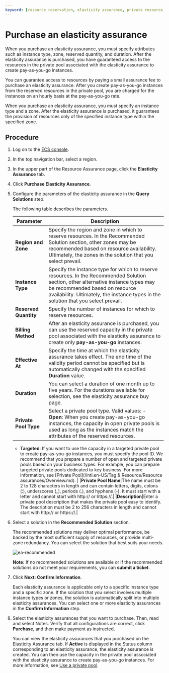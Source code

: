 ```yaml
---
keyword: [resource reservation, elasticity assurance, private resource pool, private pool, pay-as-you-go]
---
```


# Purchase an elasticity assurance

When you purchase an elasticity assurance, you must specify attributes such as instance type, zone, reserved quantity, and duration. After the elasticity assurance is purchased, you have guaranteed access to the resources in the private pool associated with the elasticity assurance to create pay-as-you-go instances.

You can guarantee access to resources by paying a small assurance fee to purchase an elasticity assurance. After you create pay-as-you-go instances from the reserved resources in the private pool, you are charged for the instances on an hourly basis at the pay-as-you-go rate.

When you purchase an elasticity assurance, you must specify an instance type and a zone. After the elasticity assurance is purchased, it guarantees the provision of resources only of the specified instance type within the specified zone.

## Procedure

1.  Log on to the [ECS console](https://ecs.console.aliyun.com).

2.  In the top navigation bar, select a region.

3.  In the upper part of the Resource Assurance page, click the **Elasticity Assurance** tab.

4.  Click **Purchase Elasticity Assurance**.

5.  Configure the parameters of the elasticity assurance in the **Query Solutions** step.

    The following table describes the parameters.

    |Parameter|Description|
    |---------|-----------|
    |**Region and Zone**|Specify the region and zone in which to reserve resources. In the Recommended Solution section, other zones may be recommended based on resource availability. Ultimately, the zones in the solution that you select prevail.|
    |**Instance Type**|Specify the instance type for which to reserve resources. In the Recommended Solution section, other alternative instance types may be recommended based on resource availability. Ultimately, the instance types in the solution that you select prevail.|
    |**Reserved Quantity**|Specify the number of instances for which to reserve resources.|
    |**Billing Method**|After an elasticity assurance is purchased, you can use the reserved capacity in the private pool associated with the elasticity assurance to create only **pay-as-you-go** instances.|
    |**Effective At**|Specify the time at which the elasticity assurance takes effect. The end time of the validity period cannot be specified but is automatically changed with the specified **Duration** value.|
    |**Duration**|You can select a duration of one month up to five years. For the durations available for selection, see the elasticity assurance buy page.|
    |**Private Pool Type**|Select a private pool type. Valid values:    -   **Open**: When you create pay-as-you-go instances, the capacity in open private pools is used as long as the instances match the attributes of the reserved resources.
    -   **Targeted**: If you want to use the capacity in a targeted private pool to create pay-as-you-go instances, you must specify the pool ID.
We recommend that you prepare a number of open and targeted private pools based on your business types. For example, you can prepare targeted private pools dedicated to key business. For more information, see [Private Pool](/intl.en-US/Tag & Resource/Resource assurances/Overview.md). |
    |**Private Pool Name**|The name must be 2 to 128 characters in length and can contain letters, digits, colons \(:\), underscores \(\_\), periods \(.\), and hyphens \(-\). It must start with a letter and cannot start with http:// or https://.|
    |**Description**|Enter a private pool description that makes the private pool easy to identify. The description must be 2 to 256 characters in length and cannot start with http:// or https://.|

6.  Select a solution in the **Recommended Solution** section.

    The recommended solutions may deliver optimal performance, be backed by the most sufficient supply of resources, or provide multi-zone redundancy. You can select the solution that best suits your needs.

    ![ea-recommended](https://static-aliyun-doc.oss-accelerate.aliyuncs.com/assets/img/en-US/6560482161/p185062.png)

    **Note:** If no recommended solutions are available or if the recommended solutions do not meet your requirements, you can **submit a ticket**.

7.  Click **Next: Confirm Information**.

    Each elasticity assurance is applicable only to a specific instance type and a specific zone. If the solution that you select involves multiple instance types or zones, the solution is automatically split into multiple elasticity assurances. You can select one or more elasticity assurances in the **Confirm Information** step.

8.  Select the elasticity assurances that you want to purchase. Then, read and select Notes. Verify that all configurations are correct, click **Purchase**, and then make payment as instructed.

    You can view the elasticity assurances that you purchased on the Elasticity Assurance tab. If **Active** is displayed in the Status column corresponding to an elasticity assurance, the elasticity assurance is created. You can then use the capacity in the private pool associated with the elasticity assurance to create pay-as-you-go instances. For more information, see [Use a private pool]().


